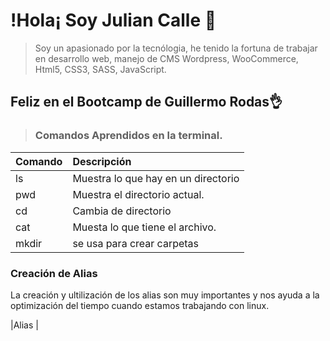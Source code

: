 # !Hola¡ Soy Julian Calle 👋

> Soy un apasionado por la tecnólogia, he tenido la fortuna de trabajar en desarrollo web, manejo de CMS Wordpress, WooCommerce, Html5, CSS3, SASS, JavaScript. 

 ## Feliz en el Bootcamp de Guillermo Rodas👌

> ### Comandos Aprendidos en la terminal.

| Comando | Descripción |
|:--------|:-------------|
|ls       | Muestra lo que hay en un directorio |
|pwd      | Muestra el directorio actual. |
|cd       | Cambia de directorio|
|cat      | Muesta lo que tiene el archivo. |
|mkdir    | se usa para crear carpetas |

### Creación de Alias
La creación y ultilización de los alias son muy importantes y nos ayuda a la optimización del tiempo cuando estamos trabajando con linux. 

|Alias |

<!--
**julian0986/julian0986** is a ✨ _special_ ✨ repository because its `README.md` (this file) appears on your GitHub profile.

Here are some ideas to get you started:

- 🔭 I’m currently working on ...
- 🌱 I’m currently learning ...
- 👯 I’m looking to collaborate on ...
- 🤔 I’m looking for help with ...
- 💬 Ask me about ...
- 📫 How to reach me: ...
- 😄 Pronouns: ...
- ⚡ Fun fact: ...
-->
